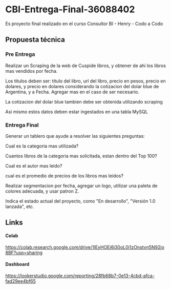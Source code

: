 # CBI-Entrega-Final-36088402

Es proyecto final realizado en el curso Consultor BI - Henry - Codo a Codo

## Propuesta técnica

### Pre Entrega

Realizar un Scraping de la web de Cuspide libros, y obtener de ahi los libros mas vendidos por fecha.

Los titulos deben ser: titulo del libro, url del libro, precio en pesos, precio en dolares, y precio en dolares considerando la cotizacion del dolar blue de Argentina, y a Fecha. Agregar mas en el caso de ser necesario.

La cotizacion del dolar blue tambien debe ser obtenida utilizando scraping

Asi mismo estos datos deben estar ingestados en una tabla MySQL

### Entrega Final

Generar un tablero que ayude a resolver las siguientes preguntas:

Cual es la categoria mas utilizada?

Cuantos libros de la categoria mas solicitada, estan dentro del Top 100?

Cual es el autor mas leido?

cual es el promedio de precios de los libros mas leidos?

Realizar segmentacion por fecha, agregar un logo, utilizar una paleta de colores adecuada, y usar patron Z.

Indica el estado actual del proyecto, como "En desarrollo", "Versión 1.0 lanzada", etc.

## Links 

#### Colab

https://colab.research.google.com/drive/1lEyHOEj6i30oL0i1zOnstvn5N92jo8BF?usp=sharing

#### Dashboard

https://lookerstudio.google.com/reporting/28fb68b7-0e13-4cbd-afca-fad29ee4bf65
